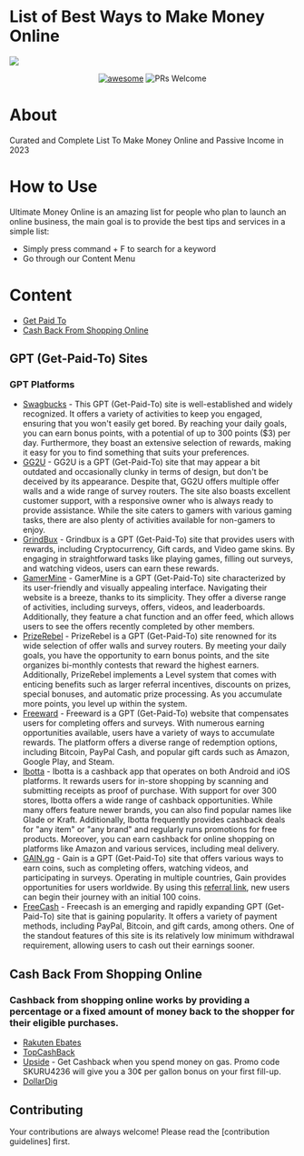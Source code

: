 # List of Best Ways to Make Money Online

[<img src="https://github.com/yourincomehome/awesome-passive-income/blob/init-project/your-income-at-home-logo.jpg?raw=true">](https://github.com/yourincomehome/awesome-passive-income)

<p align="center">
  <a href="https://github.com/sindresorhus/awesome"><img alt="awesome" src="https://cdn.rawgit.com/sindresorhus/awesome/d7305f38d29fed78fa85652e3a63e154dd8e8829/media/badge.svg" /></a>
  <img alt="PRs Welcome" src="https://img.shields.io/badge/PRs-welcome-brightgreen.svg" />
</p>

# About
Curated and Complete List To Make Money Online and Passive Income in 2023

# How to Use
Ultimate Money Online is an amazing list for people who plan to launch an online business, the main goal is to provide the best tips and services in a simple list:
- Simply press command + F to search for a keyword
- Go through our Content Menu

# Content
- [Get Paid To](Get-Paid-To)
- [Cash Back From Shopping Online](#CashBack)


## GPT (Get-Paid-To) Sites
### GPT Platforms
- [Swagbucks](https://www.swagbucks.com/p/register?rb=9535278) - This GPT (Get-Paid-To) site is well-established and widely recognized. It offers a variety of activities to keep you engaged, ensuring that you won't easily get bored. By reaching your daily goals, you can earn bonus points, with a potential of up to 300 points ($3) per day. Furthermore, they boast an extensive selection of rewards, making it easy for you to find something that suits your preferences.
- [GG2U](https://premium.gg2u.org?referrer=ultimateogmoney) - GG2U is a GPT (Get-Paid-To) site that may appear a bit outdated and occasionally clunky in terms of design, but don't be deceived by its appearance. Despite that, GG2U offers multiple offer walls and a wide range of survey routers. The site also boasts excellent customer support, with a responsive owner who is always ready to provide assistance. While the site caters to gamers with various gaming tasks, there are also plenty of activities available for non-gamers to enjoy.
- [GrindBux](https://grindbux.com/ref/3a61def9956a) - Grindbux is a GPT (Get-Paid-To) site that provides users with rewards, including Cryptocurrency, Gift cards, and Video game skins. By engaging in straightforward tasks like playing games, filling out surveys, and watching videos, users can earn these rewards.
- [GamerMine](https://gamermine.com/r/shadowlem) - GamerMine is a GPT (Get-Paid-To) site characterized by its user-friendly and visually appealing interface. Navigating their website is a breeze, thanks to its simplicity. They offer a diverse range of activities, including surveys, offers, videos, and leaderboards. Additionally, they feature a chat function and an offer feed, which allows users to see the offers recently completed by other members.
- [PrizeRebel](https://www.prizerebel.com/index.php?r=14246968) - PrizeRebel is a GPT (Get-Paid-To) site renowned for its wide selection of offer walls and survey routers. By meeting your daily goals, you have the opportunity to earn bonus points, and the site organizes bi-monthly contests that reward the highest earners. Additionally, PrizeRebel implements a Level system that comes with enticing benefits such as larger referral incentives, discounts on prizes, special bonuses, and automatic prize processing. As you accumulate more points, you level up within the system.
- [Freeward](https://freeward.net?ref=llyi5) - Freeward is a GPT (Get-Paid-To) website that compensates users for completing offers and surveys. With numerous earning opportunities available, users have a variety of ways to accumulate rewards. The platform offers a diverse range of redemption options, including Bitcoin, PayPal Cash, and popular gift cards such as Amazon, Google Play, and Steam.
- [Ibotta](https://ibotta.onelink.me/iUfE/8cc13c64?friend_code=yjybcam) - Ibotta is a cashback app that operates on both Android and iOS platforms. It rewards users for in-store shopping by scanning and submitting receipts as proof of purchase. With support for over 300 stores, Ibotta offers a wide range of cashback opportunities. While many offers feature newer brands, you can also find popular names like Glade or Kraft. Additionally, Ibotta frequently provides cashback deals for "any item" or "any brand" and regularly runs promotions for free products. Moreover, you can earn cashback for online shopping on platforms like Amazon and various services, including meal delivery.
- [GAIN.gg](https://gain.gg/r/112146337475499812352) - Gain is a GPT (Get-Paid-To) site that offers various ways to earn coins, such as completing offers, watching videos, and participating in surveys. Operating in multiple countries, Gain provides opportunities for users worldwide. By using this [referral link](https://gain.gg/r/112146337475499812352), new users can begin their journey with an initial 100 coins.
- [FreeCash](https://freecash.com/r/f970325997) - Freecash is an emerging and rapidly expanding GPT (Get-Paid-To) site that is gaining popularity. It offers a variety of payment methods, including PayPal, Bitcoin, and gift cards, among others. One of the standout features of this site is its relatively low minimum withdrawal requirement, allowing users to cash out their earnings sooner.

## Cash Back From Shopping Online
### Cashback from shopping online works by providing a percentage or a fixed amount of money back to the shopper for their eligible purchases. 
- [Rakuten Ebates](https://www.rakuten.com/r/SHADOW10428)
- [TopCashBack](https://www.topcashback.com/ref/member537224129052)
- [Upside](https://www.upside.com/) - Get Cashback when you spend money on gas. Promo code SKURU4236 will give you a 30¢ per gallon bonus on your first fill-up.
- [DollarDig](https://www.dollardig.com/?ref=1000031473)

## Contributing

Your contributions are always welcome! Please read the [contribution guidelines] first.

